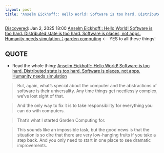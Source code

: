```yaml
---
layout: post
title: "Anselm Eickhoff:: Hello World! Software is too hard. Distributed state is too hard. Software is places, not apps. Humanity needs simulation. | garden computing"
---
```

[Discovered](http://rolandtanglao.com/2020/07/29/p1-blogthis-checkvist-list-links-to-blog/): Jan 2, 2025 18:00 [Anselm Eickhoff:: Hello World! Software is too hard. Distributed state is too hard. Software is places, not apps. Humanity needs simulation. ¦ garden computing](https://garden.co/news/hello-world) <-- YES to all these things!

## QUOTE

* Read the whole thing: [Anselm Eickhoff:: Hello World! Software is too hard. Distributed state is too hard. Software is places, not apps. Humanity needs simulation](https://garden.co/news/hello-world)

>But, again, what’s special about the computer and the abstractions of software is their universality. Any time things get needlessly complex, we’ve lost sight of that.

>And the only way to fix it is to take responsibility for everything you can do with computers.

>That’s what I started Garden Computing for.

>This sounds like an impossible task, but the good news is that the situation is so dire that there are very low-hanging fruits if you take a step back. And you only need to start in one place to see dramatic improvements.
